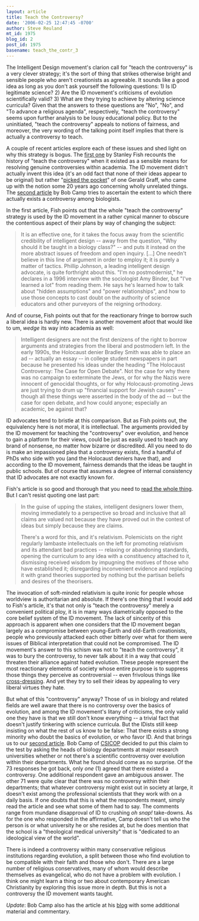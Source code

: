 ```yaml
---
layout: article
title: Teach the Controversy?
date: '2006-02-25 12:47:45 -0700'
author: Steve Reuland
mt_id: 1975
blog_id: 2
post_id: 1975
basename: teach_the_contr_3
---
```

The Intelligent Design movement's clarion call for "teach the controversy" is a very clever strategy; it's the sort of thing that strikes otherwise bright and sensible people who aren't creationists as agreeable.  It sounds like a good idea as long as you don't ask yourself the following questions:  1) Is ID legitimate science?  2) Are the ID movement's criticisms of evolution scientifically valid?  3) What are they trying to achieve by altering science curricula?  Given that the answers to these questions are "No", "No", and "To advance a religious agenda", respectively, "teach the controversy" seems upon further analysis to be lousy educational policy.  But to the uninitiated, "teach the controversy" appeals to notions of fairness, and moreover, the very wording of the talking point itself implies that there is actually a controversy to teach.

A couple of recent articles explore each of these issues and shed light on why this strategy is bogus.  The [first one](http://afr.com/articles/2006/02/16/1140064199920.html) by Stanley Fish recounts the history of "teach the controversy" when it existed as a sensible means for resolving genuine controversies within academia.  The ID movement didn't actually invent this idea (it's an odd fact that none of their ideas appear to be original) but rather "[picked the pocket](http://www.insidehighered.com/views/2005/09/28/graff)" of one Gerald Graff, who came up with the notion some 20 years ago concerning wholly unrelated things.  The [second article](http://www.csicop.org/intelligentdesignwatch/teach-controversy.html) by Bob Camp tries to ascertain the extent to which there actually exists a controversy among biologists.

In the first article, Fish points out that the whole "teach the controversy" strategy is used by the ID movement in a rather cynical manner to obscure the contentious aspect of their plans by way of changing the subject:   

> It is an effective one, for it takes the focus away from the scientific credibility of intelligent design -- away from the question, "Why should it be taught in a biology class?" -- and puts it instead on the more abstract issues of freedom and open inquiry. 
> \[...\]
> One needn't believe in this line of argument in order to employ it; it is purely a matter of tactics. Phillip Johnson, a leading intelligent design advocate, is quite forthright about this. "I'm no postmodernist," he declares in a 1996 interview with the sociologist Amy Binder, but "I've learned a lot" from reading them. He says he's learned how to talk about "hidden assumptions" and "power relationships", and how to use those concepts to cast doubt on the authority of science educators and other purveyors of the reigning orthodoxy.

  

And of course, Fish points out that for the reactionary fringe to borrow such a liberal idea is hardly new.  There is another movement afoot that would like to um, _wedge_ its way into academia as well:        

>  Intelligent designers are not the first denizens of the right to borrow arguments and strategies from the liberal and postmodern left. In the early 1990s, the Holocaust denier Bradley Smith was able to place an ad -- actually an essay -- in college student newspapers in part because he presented his ideas under the heading "The Holocaust Controversy: The Case for Open Debate". Not the case for why there was no campaign to exterminate the Jews, or for why the Nazis were innocent of genocidal thoughts, or for why Holocaust-promoting Jews are just trying to drum up "financial support for Jewish causes" -- though all these things were asserted in the body of the ad -- but the case for open debate, and how could anyone; especially an academic, be against that?

ID advocates tend to bristle at this comparison.  But as Fish points out, the equivalency here is not moral, it is intellectual.  The arguments provided by the ID movement for teaching the "controversy" over evolution, and hence to gain a platform for their views, could be just as easily used to teach any brand of nonsense, no matter how bizarre or discredited.  All you need to do is make an impassioned plea that a controversy exists, find a handful of PhDs who side with you (and the Holocaust deniers have that), and according to the ID movement, fairness demands that the ideas be taught in public schools.  But of course that assumes a degree of internal consistency that ID advocates are not exactly known for.   

Fish's article is so good and thorough that you need to [read the whole thing](http://afr.com/articles/2006/02/16/1140064199920.html).  But I can't resist quoting one last part:


> In the guise of upping the stakes, intelligent designers lower them, moving immediately to a perspective so broad and inclusive that all claims are valued not because they have proved out in the contest of ideas but simply because they are claims.
> 
> There's a word for this, and it's relativism. Polemicists on the right regularly lambaste intellectuals on the left for promoting relativism and its attendant bad practices -- relaxing or abandoning standards, opening the curriculum to any idea with a constituency attached to it, dismissing received wisdom by impugning the motives of those who have established it; disregarding inconvenient evidence and replacing it with grand theories supported by nothing but the partisan beliefs and desires of the theorisers.


The invocation of soft-minded relativism is quite ironic for people whose worldview is authoritarian and absolute.  If there's one thing that I would add to Fish's article, it's that not only is "teach the controversy" merely a convenient political ploy, it is in many ways diametrically opposed to the core belief system of the ID movement.  The lack of sincerity of this approach is apparent when one considers that the ID movement began largely as a compromise between young-Earth and old-Earth creationists, people who previously attacked each other bitterly over what for them were issues of Biblical interpretation that could not be compromised.  The ID movement's answer to this schism was not to "teach the controversy", it was to bury the controversy, to never talk about it in a way that could threaten their alliance against hated evolution.  These people represent the most reactionary elements of society whose entire purpose is to suppress those things they perceive as controversial -- even frivolous things like [cross-dressing](http://www.pandasthumb.org/archives/what_motivates_creationism/).  And yet they try to sell their ideas by appealing to very liberal virtues they hate.

But what of this "controversy" anyway?  Those of us in biology and related fields are well aware that there is no controversy over the basics of evolution, and among the ID movement's litany of criticisms, the only valid one they have is that we still don't know everything -- a trivial fact that doesn't justify tinkering with science curricula.  But the IDists still keep insisting on what the rest of us know to be false:  That there exists a strong minority who doubt the basics of evolution, or who favor ID.  And that brings us to our [second article](http://www.csicop.org/intelligentdesignwatch/teach-controversy.html).  Bob Camp of [CSICOP](http://www.csicop.org/) decided to put this claim to the test by asking the heads of biology departments at major research universities whether or not there's a scientific controversy over evolution within their departments.  What he found should come as no surprise.  Of the 73 responses he got back, only _one_ (1) agreed that there existed a controversy.  One additional respondent gave an ambiguous answer.  The other 71 were quite clear that there was no controversy within their departments; that whatever controversy might exist out in society at large, it doesn't exist among the professional scientists that they work with on a daily basis.  If one doubts that this is what the respondents meant, simply read the article and see what some of them had to say.  The comments range from mundane disapproval of ID to crushing _oh snap!_ take-downs.  As for the one who responded in the affirmative, Camp doesn't tell us who the person is or what university he or she resides at, but he does mention that the school is a "theological medical university" that is  "dedicated to an ideological view of the world".  

There is indeed a controversy within many conservative religious institutions regarding evolution, a split between those who find evolution to be compatible with their faith and those who don't.  There are a large number of religious conservatives, many of whom would describe themselves as evangelical, who do not have a problem with evolution.  I think one might learn a thing or two about contemporary American Christianity by exploring this issue more in depth.  But this is not a controversy the ID movement wants taught.

_Update_:  Bob Camp also has the article at his [blog](http://litcandle.blogspot.com/2006/02/turn-out-lights-teach-controversy.html) with some additional material and commentary.
